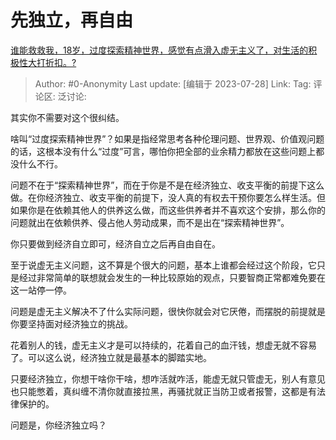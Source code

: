 # 先独立，再自由
[谁能救救我，18岁，过度探索精神世界，感觉有点滑入虚无主义了，对生活的积极性大打折扣。?](https://www.zhihu.com/question/612708454/answer/3138598261)

> Author: #0-Anonymity
> Last update: [编辑于 2023-07-28]
> Link:
> Tag:
> 评论区:
> 泛讨论:

其实你不需要对这个很纠结。

啥叫“过度探索精神世界”？如果是指经常思考各种伦理问题、世界观、价值观问题的话，这根本没有什么“过度”可言，哪怕你把全部的业余精力都放在这些问题上都没什么不行。

问题不在于“探索精神世界”，而在于你是不是在经济独立、收支平衡的前提下这么做。在你经济独立、收支平衡的前提下，没人真的有权去干预你要怎么样生活。但如果你是在依赖其他人的供养这么做，而这些供养者并不喜欢这个安排，那么你的问题就出在依赖供养、侵占他人劳动成果，而不是出在“探索精神世界”。

你只要做到经济自立即可，经济自立之后再自由自在。

至于说虚无主义问题，这不算是个很大的问题，基本上谁都会经过这个阶段，它只是经过非常简单的联想就会发生的一种比较原始的观点，只要智商正常都难免要在这一站停一停。

问题是虚无主义解决不了什么实际问题，很快你就会对它厌倦，而摆脱的前提就是你要坚持面对经济独立的挑战。

花着别人的钱，虚无主义才是可以持续的，花着自己的血汗钱，想虚无就不容易了。可以这么说，经济独立就是最基本的脚踏实地。

只要经济独立，你想干啥你干啥，想咋活就咋活，能虚无就只管虚无，别人有意见也只能憋着，真纠缠不清你就直接拉黑，再骚扰就正当防卫或者报警，这都是有法律保护的。

问题是，你经济独立吗？